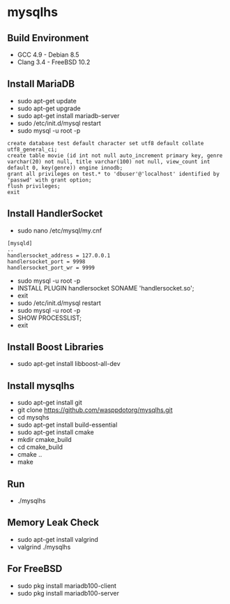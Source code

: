 
mysqlhs
=======

Build Environment
-----------------
* GCC 4.9 - Debian 8.5
* Clang 3.4 - FreeBSD 10.2

Install MariaDB
---------------
* sudo apt-get update
* sudo apt-get upgrade
* sudo apt-get install mariadb-server
* sudo /etc/init.d/mysql restart
* sudo mysql -u root -p
```
create database test default character set utf8 default collate utf8_general_ci;
create table movie (id int not null auto_increment primary key, genre varchar(20) not null, title varchar(100) not null, view_count int default 0, key(genre)) engine innodb;
grant all privileges on test.* to 'dbuser'@'localhost' identified by 'passwd' with grant option;
flush privileges;
exit
```

Install HandlerSocket
---------------------
* sudo nano /etc/mysql/my.cnf
```
[mysqld]
..
handlersocket_address = 127.0.0.1
handlersocket_port = 9998
handlersocket_port_wr = 9999
```

* sudo mysql -u root -p
* INSTALL PLUGIN handlersocket SONAME 'handlersocket.so';
* exit
* sudo /etc/init.d/mysql restart
* sudo mysql -u root -p
* SHOW PROCESSLIST;
* exit

Install Boost Libraries
-----------------------
* sudo apt-get install libboost-all-dev

Install mysqlhs
---------------
* sudo apt-get install git
* git clone https://github.com/wasppdotorg/mysqlhs.git
* cd mysqhs
* sudo apt-get install build-essential
* sudo apt-get install cmake
* mkdir cmake_build
* cd cmake_build
* cmake ..
* make

Run
---
* ./mysqlhs

Memory Leak Check
-----------------
* sudo apt-get install valgrind
* valgrind ./mysqlhs

For FreeBSD
-----------
* sudo pkg install mariadb100-client
* sudo pkg install mariadb100-server

